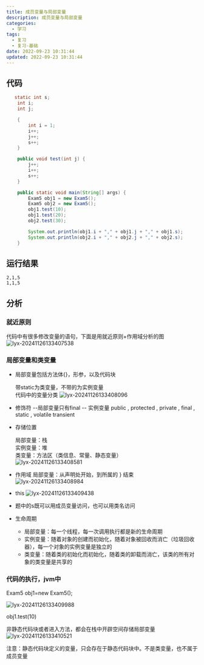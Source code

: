 ```yaml
---
title: 成员变量与局部变量
description: 成员变量与局部变量
categories:
  - 学习
tags:
  - 复习
  - 复习-基础
date: 2022-09-23 10:31:44
updated: 2022-09-23 10:31:44
---
```


## 代码

```java
   static int s;
    int i;
    int j;

    {
        int i = 1;
        i++;
        j++;
        s++;
    }

    public void test(int j) {
        j++;
        i++;
        s++;
    }

    public static void main(String[] args) {
        Exam5 obj1 = new Exam5();
        Exam5 obj2 = new Exam5();
        obj1.test(10);
        obj1.test(20);
        obj2.test(30);

        System.out.println(obj1.i + "," + obj1.j + "," + obj1.s);
        System.out.println(obj2.i + "," + obj2.j + "," + obj2.s);
    }
```

## 运行结果

```shell
2,1,5
1,1,5
```

## 分析

### 就近原则

代码中有很多修改变量的语句，下面是用就近原则+作用域分析的图
![lyx-20241126133407538](images/mypost/lyx-20241126133407538.png)

### 局部变量和类变量

- 局部变量包括方法体{}，形参，以及代码块  

  带static为类变量，不带的为实例变量  
  代码中的变量分类
  ![lyx-20241126133408096](images/mypost/lyx-20241126133408096.png)

- 修饰符 --局部变量只有final
               -- 实例变量 public , protected , private , final , static  , volatile transient

- 存储位置  

  局部变量：栈  
  实例变量：堆  
  类变量：方法区（类信息、常量、静态变量）  
  ![lyx-20241126133408581](images/mypost/lyx-20241126133408581.png)

- 作用域
  局部变量：从声明处开始，到所属的 } 结束
  ![lyx-20241126133408984](images/mypost/lyx-20241126133408984.png)

- this
  ![lyx-20241126133409438](images/mypost/lyx-20241126133409438.png)

- 题中的s既可以用成员变量访问，也可以用类名访问

- 生命周期

  - 局部变量：每一个线程，每一次调用执行都是新的生命周期
  - 实例变量：随着对象的创建而初始化，随着对象被回收而消亡（垃圾回收器），每一个对象的实例变量是独立的
  - 类变量：随着类的初始化而初始化，随着类的卸载而消亡，该类的所有对象的类变量是共享的

### 代码的执行，jvm中

Exam5 obj1=new Exam5();

![lyx-20241126133409988](images/mypost/lyx-20241126133409988.png)



obj1.test(10)

非静态代码块或者进入方法，都会在栈中开辟空间存储局部变量
![lyx-20241126133410521](images/mypost/lyx-20241126133410521.png)

注意：静态代码块定义的变量，只会存在于静态代码块中。不是类变量，也不属于成员变量